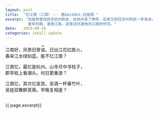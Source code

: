 ```yaml
---
layout: post
title:  "忆江南（三首）--- 唐&middot;白居易 "
excerpt: "白居易曾经担任杭州刺史，在杭州呆了两年，后来又担任苏州刺史一年有余。
          青年时期，漫游江南，这首词充满他对江南的怀念。" 
date:   2015-09-16
categories: jekyll update
--- 
```

江南好，风景旧曾<ruby>谙<rt>ān</rt></ruby>。日出江花红胜火，    
春来江水绿如蓝。能不忆江南？    
  
  江南忆，最忆是杭州。山寺月中寻桂子，    
郡亭枕上看潮头。何日更重游？    
  
  江南忆，其次忆吴宫。吴酒一杯春竹叶，    
吴娃双舞醉芙蓉。早晚复相逢？
 
 
 
<br> 
<section class="psize">
{{ page.excerpt}}   
</section>